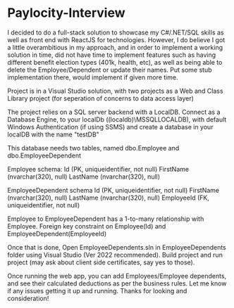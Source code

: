 # Paylocity-Interview

I decided to do a full-stack solution to showcase my C#/.NET/SQL skills as well as front end with ReactJS for technologies.
However, I do believe I got a little overambitious in my approach, and in order to implement a working solution in time, did not have time to  implement features such as having different benefit election types (401k, health, etc), as well as being able to delete the Employee/Dependent or update their names.
Put some stub implementation there, would implement if given more time.

Project is in a Visual Studio solution, with two projects as a Web and Class Library project (for seperation of concerns to data access layer)

The project relies on a SQL server backend with a LocalDB. Connect as a Database Engine, to your localDb ((localdb)\MSSQLLOCALDB), with default Windows Authentication (if using SSMS) and create a database in your localDB with the name "testDB"

This database needs two tables, named dbo.Employee and dbo.EmployeeDependent

Employee schema:
Id (PK, uniqueidentifier, not null)
FirstName (nvarchar(320), null)
LastName (nvarchar(320), null)

EmployeeDependent schema
Id (PK, uniqueidentifier, not null)
FirstName (nvarchar(320), null)
LastName (nvarchar(320), null)
EmployeeId (FK, uniqueidentifier, not null)

Employee to EmployeeDependent has a 1-to-many relationship with Employee. Foreign key constraint on Employee(Id) and EmployeeDependent(EmployeeId)

Once that is done, Open EmployeeDependents.sln in EmployeeDependents folder using Visual Studio (Ver 2022 recommended).
Build project and run project (may ask about client side certificates, say yes to those).

Once running the web app, you can add Employees/Employee dependents, and see their calculated deductions as per the business rules.
Let me know if any issues getting it up and running. Thanks for looking and consideration!
